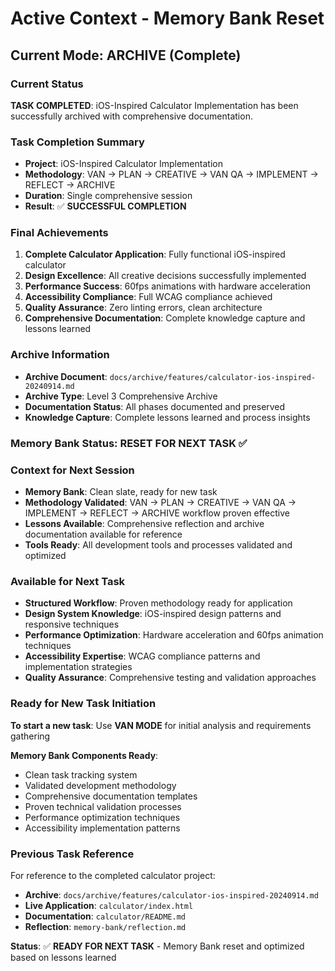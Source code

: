# Active Context - Memory Bank Reset

## Current Mode: ARCHIVE (Complete)

### Current Status
**TASK COMPLETED**: iOS-Inspired Calculator Implementation has been successfully archived with comprehensive documentation.

### Task Completion Summary
- **Project**: iOS-Inspired Calculator Implementation
- **Methodology**: VAN → PLAN → CREATIVE → VAN QA → IMPLEMENT → REFLECT → ARCHIVE
- **Duration**: Single comprehensive session
- **Result**: ✅ **SUCCESSFUL COMPLETION**

### Final Achievements
1. **Complete Calculator Application**: Fully functional iOS-inspired calculator
2. **Design Excellence**: All creative decisions successfully implemented
3. **Performance Success**: 60fps animations with hardware acceleration
4. **Accessibility Compliance**: Full WCAG compliance achieved
5. **Quality Assurance**: Zero linting errors, clean architecture
6. **Comprehensive Documentation**: Complete knowledge capture and lessons learned

### Archive Information
- **Archive Document**: `docs/archive/features/calculator-ios-inspired-20240914.md`
- **Archive Type**: Level 3 Comprehensive Archive
- **Documentation Status**: All phases documented and preserved
- **Knowledge Capture**: Complete lessons learned and process insights

### Memory Bank Status: **RESET FOR NEXT TASK** ✅

### Context for Next Session
- **Memory Bank**: Clean slate, ready for new task
- **Methodology Validated**: VAN → PLAN → CREATIVE → VAN QA → IMPLEMENT → REFLECT → ARCHIVE workflow proven effective
- **Lessons Available**: Comprehensive reflection and archive documentation available for reference
- **Tools Ready**: All development tools and processes validated and optimized

### Available for Next Task
- **Structured Workflow**: Proven methodology ready for application
- **Design System Knowledge**: iOS-inspired design patterns and responsive techniques
- **Performance Optimization**: Hardware acceleration and 60fps animation techniques
- **Accessibility Expertise**: WCAG compliance patterns and implementation strategies
- **Quality Assurance**: Comprehensive testing and validation approaches

### Ready for New Task Initiation
**To start a new task**: Use **VAN MODE** for initial analysis and requirements gathering

**Memory Bank Components Ready**:
- Clean task tracking system
- Validated development methodology  
- Comprehensive documentation templates
- Proven technical validation processes
- Performance optimization techniques
- Accessibility implementation patterns

### Previous Task Reference
For reference to the completed calculator project:
- **Archive**: `docs/archive/features/calculator-ios-inspired-20240914.md`
- **Live Application**: `calculator/index.html`
- **Documentation**: `calculator/README.md`
- **Reflection**: `memory-bank/reflection.md`

**Status**: ✅ **READY FOR NEXT TASK** - Memory Bank reset and optimized based on lessons learned